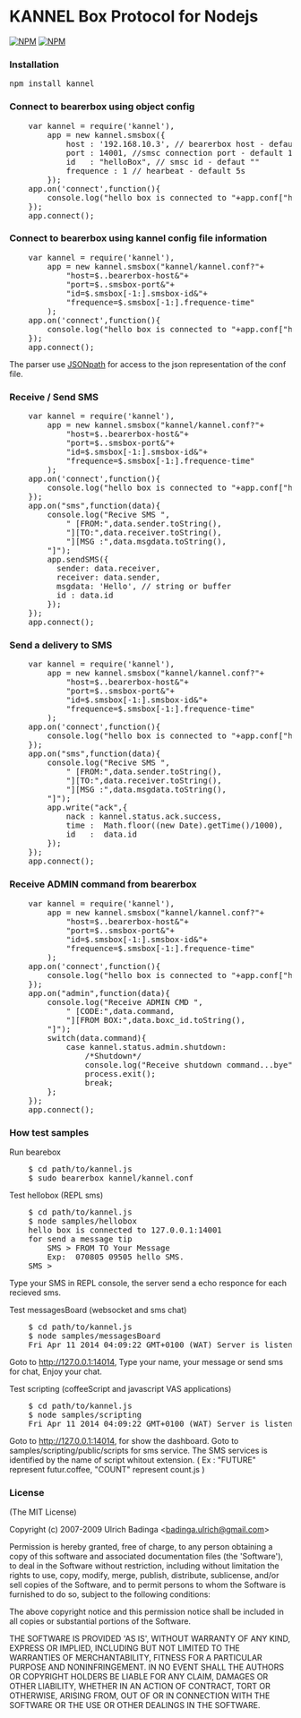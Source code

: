 # KANNEL Box Protocol for Nodejs
[![NPM](https://nodei.co/npm/kannel.png?downloads=true&stars=true)](https://nodei.co/npm/kannel/) [![NPM](https://nodei.co/npm-dl/kannel.png?months=1)](https://nodei.co/npm/kannel/)

### Installation
<pre>
npm install kannel
</pre>

### Connect to bearerbox using object config
<pre>
	var kannel = require('kannel'),
	    app = new kannel.smsbox({
			host : '192.168.10.3', // bearerbox host - default '127.0.0.1'
			port : 14001, //smsc connection port - default 13001
			id   : "helloBox", // smsc id - defaut ""
			frequence : 1 // hearbeat - default 5s
		});
	app.on('connect',function(){
		console.log("hello box is connected to "+app.conf["host"]+":"+app.conf['port']);
	});
	app.connect();
</pre>

### Connect to bearerbox using kannel config file information
<pre>
	var kannel = require('kannel'),
	    app = new kannel.smsbox("kannel/kannel.conf?"+
	    	"host=$..bearerbox-host&"+
	    	"port=$..smsbox-port&"+
	    	"id=$.smsbox[-1:].smsbox-id&"+
	    	"frequence=$.smsbox[-1:].frequence-time"
	    );
	app.on('connect',function(){
		console.log("hello box is connected to "+app.conf["host"]+":"+app.conf['port']);
	});
	app.connect();
</pre>

The parser use [JSONpath](http://goessner.net/articles/JsonPath/) for access to the json representation of the conf file.

### Receive / Send SMS
<pre>
	var kannel = require('kannel'),
	    app = new kannel.smsbox("kannel/kannel.conf?"+
	    	"host=$..bearerbox-host&"+
	    	"port=$..smsbox-port&"+
	    	"id=$.smsbox[-1:].smsbox-id&"+
	    	"frequence=$.smsbox[-1:].frequence-time"
	    );
	app.on('connect',function(){
		console.log("hello box is connected to "+app.conf["host"]+":"+app.conf['port']);
	});
	app.on("sms",function(data){
		console.log("Recive SMS ",
			" [FROM:",data.sender.toString(),
			"][TO:",data.receiver.toString(),
			"][MSG :",data.msgdata.toString(),
		"]");
		app.sendSMS({
		  sender: data.receiver,
		  receiver: data.sender,
		  msgdata: 'Hello', // string or buffer
		  id : data.id
		});	
	});
	app.connect();
</pre>


### Send a delivery to SMS
<pre>
	var kannel = require('kannel'),
	    app = new kannel.smsbox("kannel/kannel.conf?"+
	    	"host=$..bearerbox-host&"+
	    	"port=$..smsbox-port&"+
	    	"id=$.smsbox[-1:].smsbox-id&"+
	    	"frequence=$.smsbox[-1:].frequence-time"
	    );
	app.on('connect',function(){
		console.log("hello box is connected to "+app.conf["host"]+":"+app.conf['port']);
	});
	app.on("sms",function(data){
		console.log("Recive SMS ",
			" [FROM:",data.sender.toString(),
			"][TO:",data.receiver.toString(),
			"][MSG :",data.msgdata.toString(),
		"]");
		app.write("ack",{
			nack : kannel.status.ack.success,
			time :  Math.floor((new Date).getTime()/1000),
			id   :  data.id
		});
	});
	app.connect();
</pre>


### Receive ADMIN command from bearerbox
<pre>
	var kannel = require('kannel'),
	    app = new kannel.smsbox("kannel/kannel.conf?"+
	    	"host=$..bearerbox-host&"+
	    	"port=$..smsbox-port&"+
	    	"id=$.smsbox[-1:].smsbox-id&"+
	    	"frequence=$.smsbox[-1:].frequence-time"
	    );
	app.on('connect',function(){
		console.log("hello box is connected to "+app.conf["host"]+":"+app.conf['port']);
	});
	app.on("admin",function(data){
		console.log("Receive ADMIN CMD ",
			" [CODE:",data.command,
			"][FROM BOX:",data.boxc_id.toString(),
		"]");
		switch(data.command){
			case kannel.status.admin.shutdown:
				/*Shutdown*/
				console.log("Receive shutdown command...bye");
				process.exit();
				break;
		};
	});
	app.connect();
</pre>

### How test samples
Run bearebox
<pre>
	$ cd path/to/kannel.js
	$ sudo bearerbox kannel/kannel.conf
</pre>


Test hellobox (REPL sms)
<pre>
    $ cd path/to/kannel.js
    $ node samples/hellobox
    hello box is connected to 127.0.0.1:14001
    for send a message tip 
        SMS > FROM TO Your Message
        Exp:  070805 09505 hello SMS.
    SMS > 
</pre>
Type your SMS in REPL console, the server send a echo responce for each recieved sms. 


Test messagesBoard (websocket and sms chat)
<pre>
	$ cd path/to/kannel.js
	$ node samples/messagesBoard
	Fri Apr 11 2014 04:09:22 GMT+0100 (WAT) Server is listening on port 14014
</pre>
Goto to http://127.0.0.1:14014,
Type your name, your message or send sms for chat, Enjoy your chat.


Test scripting (coffeeScript and javascript VAS applications)
<pre>
	$ cd path/to/kannel.js
	$ node samples/scripting
	Fri Apr 11 2014 04:09:22 GMT+0100 (WAT) Server is listening on port 14014
</pre>
Goto to http://127.0.0.1:14014, for show the dashboard.
Goto to samples/scripting/public/scripts for sms service.
The SMS services is identified by the name of script whitout extension. ( Ex : "FUTURE" represent futur.coffee, "COUNT" represent count.js )


### License

(The MIT License)

Copyright (c) 2007-2009 Ulrich Badinga &lt;badinga.ulrich@gmail.com&gt;

Permission is hereby granted, free of charge, to any person obtaining
a copy of this software and associated documentation files (the
'Software'), to deal in the Software without restriction, including
without limitation the rights to use, copy, modify, merge, publish,
distribute, sublicense, and/or sell copies of the Software, and to
permit persons to whom the Software is furnished to do so, subject to
the following conditions:

The above copyright notice and this permission notice shall be
included in all copies or substantial portions of the Software.

THE SOFTWARE IS PROVIDED 'AS IS', WITHOUT WARRANTY OF ANY KIND,
EXPRESS OR IMPLIED, INCLUDING BUT NOT LIMITED TO THE WARRANTIES OF
MERCHANTABILITY, FITNESS FOR A PARTICULAR PURPOSE AND NONINFRINGEMENT.
IN NO EVENT SHALL THE AUTHORS OR COPYRIGHT HOLDERS BE LIABLE FOR ANY
CLAIM, DAMAGES OR OTHER LIABILITY, WHETHER IN AN ACTION OF CONTRACT,
TORT OR OTHERWISE, ARISING FROM, OUT OF OR IN CONNECTION WITH THE
SOFTWARE OR THE USE OR OTHER DEALINGS IN THE SOFTWARE.

